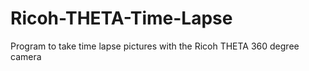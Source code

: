 # Ricoh-THETA-Time-Lapse
Program to take time lapse pictures with the Ricoh THETA 360 degree camera

